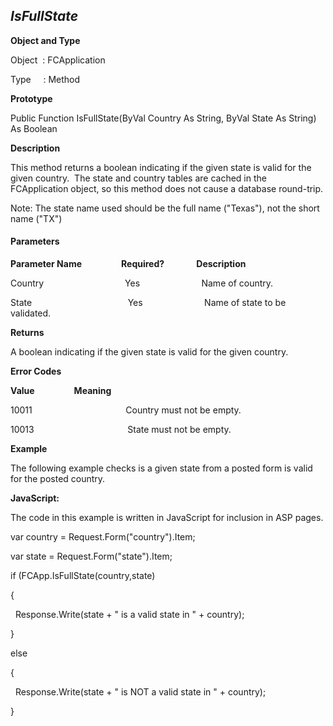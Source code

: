 _IsFullState_
-------------

**Object and Type**

Object  : FCApplication

Type     : Method

**Prototype**

Public Function IsFullState(ByVal Country As String, ByVal State As String) As Boolean

**Description**

This method returns a boolean indicating if the given state is valid for the given country.  The state and country tables are cached in the FCApplication object, so this method does not cause a database round-trip.

Note: The state name used should be the full name ("Texas"), not the short name ("TX")

#### Parameters
**Parameter Name**                **Required?**             **Description**

Country                                 Yes                         Name of country.

State                                       Yes                         Name of state to be validated.

**Returns**

A boolean indicating if the given state is valid for the given country. 

**Error Codes**

**Value**                **Meaning**

10011                                      Country must not be empty.

10013                                      State must not be empty.

**Example**

The following example checks is a given state from a posted form is valid for the posted country.

**JavaScript:**

The code in this example is written in JavaScript for inclusion in ASP pages.

var country = Request.Form("country").Item;

var state = Request.Form("state").Item;

if (FCApp.IsFullState(country,state)

{

  Response.Write(state + " is a valid state in " + country);

}

else

{

  Response.Write(state + " is NOT a valid state in " + country);

}